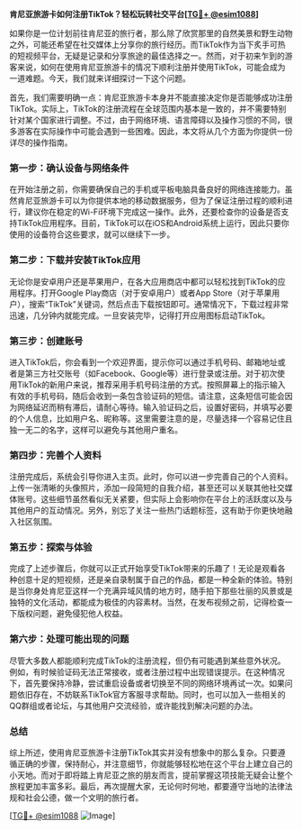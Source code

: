 **肯尼亚旅游卡如何注册TikTok？轻松玩转社交平台[[TG💪+ @esim1088](https://t.me/s/esim1088)]**

如果你是一位计划前往肯尼亚的旅行者，那么除了欣赏那里的自然美景和野生动物之外，可能还希望在社交媒体上分享你的旅行经历。而TikTok作为当下炙手可热的短视频平台，无疑是记录和分享旅途的最佳选择之一。然而，对于初来乍到的游客来说，如何在使用肯尼亚旅游卡的情况下顺利注册并使用TikTok，可能会成为一道难题。今天，我们就来详细探讨一下这个问题。

首先，我们需要明确一点：肯尼亚旅游卡本身并不能直接决定你是否能够成功注册TikTok。实际上，TikTok的注册流程在全球范围内基本是一致的，并不需要特别针对某个国家进行调整。不过，由于网络环境、语言障碍以及操作习惯的不同，很多游客在实际操作中可能会遇到一些困难。因此，本文将从几个方面为你提供一份详尽的操作指南。

### **第一步：确认设备与网络条件**
在开始注册之前，你需要确保自己的手机或平板电脑具备良好的网络连接能力。虽然肯尼亚旅游卡可以为你提供本地的移动数据服务，但为了保证注册过程的顺利进行，建议你在稳定的Wi-Fi环境下完成这一操作。此外，还要检查你的设备是否支持TikTok应用程序。目前，TikTok可以在iOS和Android系统上运行，因此只要你使用的设备符合这些要求，就可以继续下一步。

### **第二步：下载并安装TikTok应用**
无论你是安卓用户还是苹果用户，在各大应用商店中都可以轻松找到TikTok的应用程序。打开Google Play商店（对于安卓用户）或者App Store（对于苹果用户），搜索“TikTok”关键词，然后点击下载按钮即可。通常情况下，下载过程非常迅速，几分钟内就能完成。一旦安装完毕，记得打开应用图标启动TikTok。

### **第三步：创建账号**
进入TikTok后，你会看到一个欢迎界面，提示你可以通过手机号码、邮箱地址或者是第三方社交账号（如Facebook、Google等）进行登录或注册。对于初次使用TikTok的新用户来说，推荐采用手机号码注册的方式。按照屏幕上的指示输入有效的手机号码，随后会收到一条包含验证码的短信。请注意，这条短信可能会因为网络延迟而稍有滞后，请耐心等待。输入验证码之后，设置好密码，并填写必要的个人信息，比如用户名、昵称等。这里需要注意的是，尽量选择一个容易记住且独一无二的名字，这样可以避免与其他用户重名。

### **第四步：完善个人资料**
注册完成后，系统会引导你进入主页。此时，你可以进一步完善自己的个人资料。上传一张清晰的头像照片，添加一段简短的自我介绍，甚至还可以关联其他社交媒体账号。这些细节虽然看似无关紧要，但实际上会影响你在平台上的活跃度以及与其他用户的互动情况。另外，别忘了关注一些热门话题标签，这有助于你更快地融入社区氛围。

### **第五步：探索与体验**
完成了上述步骤后，你就可以正式开始享受TikTok带来的乐趣了！无论是观看各种创意十足的短视频，还是亲自录制属于自己的作品，都是一种全新的体验。特别是当你身处肯尼亚这样一个充满异域风情的地方时，随手拍下那些壮丽的风景或是独特的文化活动，都能成为极佳的内容素材。当然，在发布视频之前，记得检查一下版权问题，避免侵犯他人权益。

### **第六步：处理可能出现的问题**
尽管大多数人都能顺利完成TikTok的注册流程，但仍有可能遇到某些意外状况。例如，有时候验证码无法正常接收，或者注册过程中出现错误提示。在这种情况下，首先要保持冷静，尝试重启设备或者切换至不同的网络环境再试一次。如果问题依旧存在，不妨联系TikTok官方客服寻求帮助。同时，也可以加入一些相关的QQ群组或者论坛，与其他用户交流经验，或许能找到解决问题的办法。

### **总结**
综上所述，使用肯尼亚旅游卡注册TikTok其实并没有想象中的那么复杂。只要遵循正确的步骤，保持耐心，并注意细节，你就能够轻松地在这个平台上建立自己的小天地。而对于即将踏上肯尼亚之旅的朋友而言，提前掌握这项技能无疑会让整个旅程更加丰富多彩。最后，再次提醒大家，无论何时何地，都要遵守当地的法律法规和社会公德，做一个文明的旅行者。

[[TG💪+ @esim1088](https://t.me/s/esim1088) ![Image](https://i.postimg.cc/4NQfJmqS/Snipaste-2025-05-13-00-14-12.png)]